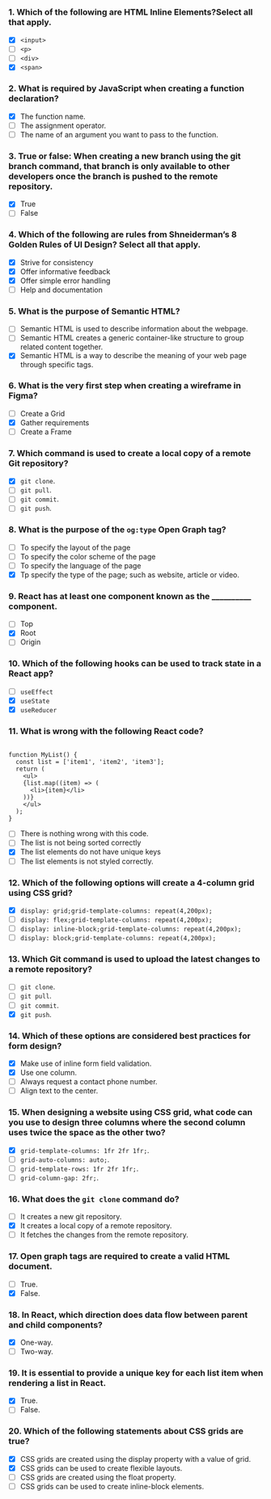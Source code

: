 ### 1. Which of the following are HTML Inline Elements?Select all that apply.

- [x] `<input>`
- [ ] `<p>`
- [ ] `<div>`
- [x] `<span>`

### 2. What is required by JavaScript when creating a function declaration?

- [x] The function name.
- [ ] The assignment operator.
- [ ] The name of an argument you want to pass to the function.

### 3. True or false: When creating a new branch using the git branch command, that branch is only available to other developers once the branch is pushed to the remote repository.

- [x] True
- [ ] False

### 4. Which of the following are rules from Shneiderman’s 8 Golden Rules of UI Design? Select all that apply. 

- [x] Strive for consistency
- [x] Offer informative feedback 
- [x] Offer simple error handling
- [ ] Help and documentation

### 5. What is the purpose of Semantic HTML?

- [ ] Semantic HTML is used to describe information about the webpage.
- [ ] Semantic HTML creates a generic container-like structure to group related content together. 
- [x] Semantic HTML is a way to describe the meaning of your web page through specific tags.

### 6. What is the very first step when creating a wireframe in Figma?

- [ ] Create a Grid
- [x] Gather requirements
- [ ] Create a Frame

### 7. Which command is used to create a local copy of a remote Git repository? 

- [x] `git clone`.
- [ ] `git pull`.
- [ ] `git commit`.
- [ ] `git push`.

### 8. What is the purpose of the `og:type` Open Graph tag?

- [ ] To specify the layout of the page
- [ ] To specify the color scheme of the page
- [ ] To specify the language of the page
- [x] Tp specify the type of the page; such as website, article or video.

### 9. React has at least one component known as the __________ component.

- [ ] Top
- [x] Root
- [ ] Origin

### 10. Which of the following hooks can be used to track state in a React app?

- [ ] `useEffect`
- [x] `useState`
- [x] `useReducer`

### 11. What is wrong with the following React code?
```import React from 'react';

function MyList() {
  const list = ['item1', 'item2', 'item3'];
  return (
    <ul>
    {list.map((item) => (
      <li>{item}</li>
    ))}
    </ul>
  );
}
```

- [ ] There is nothing wrong with this code.
- [ ] The list is not being sorted correctly
- [x] The list elements do not have unique keys
- [ ] The list elements is not styled correctly.

### 12. Which of the following options will create a 4-column grid using CSS grid?

- [x] `display: grid;grid-template-columns: repeat(4,200px);`
- [ ] `display: flex;grid-template-columns: repeat(4,200px);`
- [ ] `display: inline-block;grid-template-columns: repeat(4,200px);`
- [ ] `display: block;grid-template-columns: repeat(4,200px);`
       
### 13. Which Git command is used to upload the latest changes to a remote repository?

- [ ] `git clone`.
- [ ] `git pull`.
- [ ] `git commit`.
- [x] `git push`.

### 14. Which of these options are considered best practices for form design?

- [x] Make use of inline form field validation.
- [x] Use one column.
- [ ] Always request a contact phone number.
- [ ] Align text to the center.

### 15. When designing a website using CSS grid, what code can you use to design three columns where the second column uses twice the space as the other two?

- [x] `grid-template-columns: 1fr 2fr 1fr;`.
- [ ] `grid-auto-columns: auto;`.
- [ ] `grid-template-rows: 1fr 2fr 1fr;`.
- [ ] `grid-column-gap: 2fr;`.

### 16. What does the `git clone` command do?

- [ ] It creates a new git repository.
- [x] It creates a local copy of a remote repository.
- [ ] It fetches the changes from the remote repository.

### 17. Open graph tags are required to create a valid HTML document.

- [ ] True.
- [x] False.

### 18. In React, which direction does data flow between parent and child components?

- [x] One-way.
- [ ] Two-way.

### 19. It is essential to provide a unique key for each list item when rendering a list in React.

- [x] True.
- [ ] False.

### 20. Which of the following statements about CSS grids are true?

- [x] CSS grids are created using the display property with a value of grid.
- [x] CSS grids can be used to create flexible layouts.
- [ ] CSS grids are created using the float property.
- [ ] CSS grids can be used to create inline-block elements.
